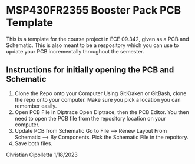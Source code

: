 # MSP430FR2355 Booster Pack PCB Template
This is a template for the course project in ECE 09.342, given as a PCB and Schematic. This is also meant to be a respository which you can use to update your PCB incrementally throughout the semester.

## Instructions for initially opening the PCB and Schematic
1. Clone the Repo onto your Computer
Using GitKraken or GitBash, clone the repo onto your computer. Make sure you pick a location you can remember easily.
2. Open PCB File in Diptrace
Open Diptrace, then the PCB Editor. You then need to open the PCB file from the repository location on your computer.
3. Update PCB from Schematic
Go to File --> Renew Layout From Schematic --> By Components. Pick the Schematic File in the repoitory.
4. Save both files.

Christian Cipolletta 1/18/2023
